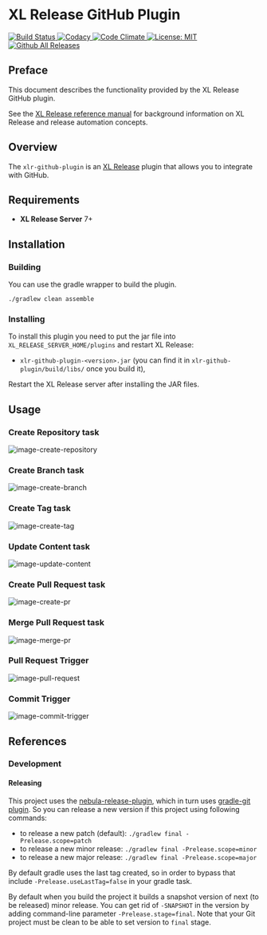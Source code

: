 # XL Release GitHub Plugin #

[![Build Status][xlr-github-plugin-travis-image] ][xlr-github-plugin-travis-url]
[![Codacy][xlr-github-plugin-codacy-image] ][xlr-github-plugin-codacy-url]
[![Code Climate][xlr-github-plugin-code-climate-image] ][xlr-github-plugin-code-climate-url]
[![License: MIT][xlr-github-plugin-license-image] ][xlr-github-plugin-license-url]
[![Github All Releases][xlr-github-plugin-downloads-image] ]()

[xlr-github-plugin-travis-image]: https://travis-ci.org/xebialabs-community/xlr-github-plugin.svg?branch=master
[xlr-github-plugin-travis-url]: https://travis-ci.org/xebialabs-community/xlr-github-plugin
[xlr-github-plugin-codacy-image]: https://api.codacy.com/project/badge/Grade/d45f829ce3c1462a867f12ef06500865
[xlr-github-plugin-codacy-url]: https://www.codacy.com/app/joris-dewinne/xlr-github-plugin
[xlr-github-plugin-code-climate-image]: https://codeclimate.com/github/xebialabs-community/xlr-github-plugin/badges/gpa.svg
[xlr-github-plugin-code-climate-url]: https://codeclimate.com/github/xebialabs-community/xlr-github-plugin
[xlr-github-plugin-license-image]: https://img.shields.io/badge/License-MIT-yellow.svg
[xlr-github-plugin-license-url]: https://opensource.org/licenses/MIT
[xlr-github-plugin-downloads-image]: https://img.shields.io/github/downloads/xebialabs-community/xlr-github-plugin/total.svg

## Preface

This document describes the functionality provided by the XL Release GitHub plugin.

See the [XL Release reference manual](https://docs.xebialabs.com/xl-release) for background information on XL Release and release automation concepts.

## Overview

The `xlr-github-plugin` is an [XL Release](https://docs.xebialabs.com/xl-release/index.html) plugin that allows you to integrate with GitHub.

## Requirements

* **XL Release Server** 7+

## Installation

### Building

You can use the gradle wrapper to build the plugin.

```
./gradlew clean assemble

```

### Installing

To install this plugin you need to put the jar file into `XL_RELEASE_SERVER_HOME/plugins` and restart XL Release:

* `xlr-github-plugin-<version>.jar` (you can find it in `xlr-github-plugin/build/libs/` once you build it),

Restart the XL Release server after installing the JAR files.

## Usage 

### Create Repository task

![image-create-repository](images/create-repository.png)

### Create Branch task

![image-create-branch](images/create-branch.png)

### Create Tag task

![image-create-tag](images/create-tag.png)

### Update Content task

![image-update-content](images/update-content.png)

### Create Pull Request task

![image-create-pr](images/create-pr.png)

### Merge Pull Request task

![image-merge-pr](images/merge-pr.png)

### Pull Request Trigger

![image-pull-request](images/pr-trigger.png)

### Commit Trigger

![image-commit-trigger](images/commit-trigger.png)

## References

### Development

#### Releasing

This project uses the [nebula-release-plugin](https://github.com/nebula-plugins/nebula-release-plugin), which in turn uses [gradle-git plugin](https://github.com/ajoberstar/gradle-git). So you can release a new version if this project using following commands:

* to release a new patch (default): `./gradlew final -Prelease.scope=patch`
* to release a new minor release: `./gradlew final -Prelease.scope=minor`
* to release a new major release: `./gradlew final -Prelease.scope=major`

By default gradle uses the last tag created, so in order to bypass that include `-Prelease.useLastTag=false` in your gradle task.

By default when you build the project it builds a snapshot version of next (to be released) minor release. You can get rid of `-SNAPSHOT` in the version by adding command-line parameter `-Prelease.stage=final`. Note that your Git project must be clean to be able to set version to `final` stage.
